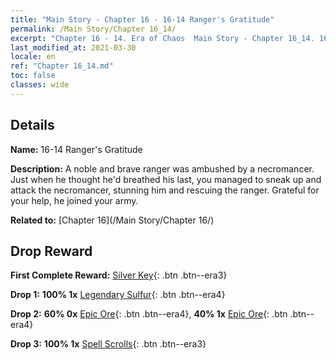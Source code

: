 ```yaml
---
title: "Main Story - Chapter 16 - 16-14 Ranger's Gratitude"
permalink: /Main Story/Chapter 16_14/
excerpt: "Chapter 16 - 14. Era of Chaos  Main Story - Chapter 16_14. 16-14 Ranger's Gratitude"
last_modified_at: 2021-03-30
locale: en
ref: "Chapter 16_14.md"
toc: false
classes: wide
---
```


## Details

 **Name:** 16-14 Ranger's Gratitude

 **Description:** A noble and brave ranger was ambushed by a necromancer. Just when he thought he'd breathed his last, you managed to sneak up and attack the necromancer, stunning him and rescuing the ranger. Grateful for your help, he joined your army. 

 **Related to:** [Chapter 16](/Main Story/Chapter 16/)

## Drop Reward

 **First Complete Reward:** [Silver Key](/Items/con_693/){: .btn .btn--era3}

 **Drop 1:** **100% 1x** [Legendary Sulfur](/Items/mat_57/){: .btn .btn--era4}

 **Drop 2:** **60% 0x** [Epic Ore](/Items/mat_47/){: .btn .btn--era4}, **40% 1x** [Epic Ore](/Items/mat_47/){: .btn .btn--era4}

 **Drop 3:** **100% 1x** [Spell Scrolls](/Items/con_694/){: .btn .btn--era3}

